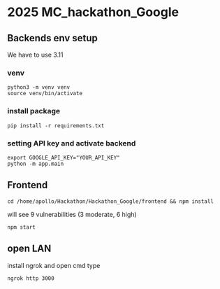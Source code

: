﻿# 2025 MC_hackathon_Google

## Backends env setup

We have to use 3.11

### venv
```
python3 -m venv venv
source venv/bin/activate
```

### install package
```
pip install -r requirements.txt
```

### setting API key and activate backend
```
export GOOGLE_API_KEY="YOUR_API_KEY"
python -m app.main
```

## Frontend

```
cd /home/apollo/Hackathon/Hackathon_Google/frontend && npm install
```

will see 9 vulnerabilities (3 moderate, 6 high)

```
npm start
```

## open LAN

install ngrok and open cmd type
```
ngrok http 3000
```